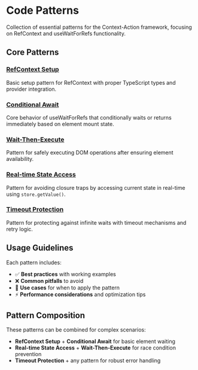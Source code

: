 # Code Patterns

Collection of essential patterns for the Context-Action framework, focusing on RefContext and useWaitForRefs functionality.

## Core Patterns

### [RefContext Setup](./ref-context-setup.md)
Basic setup pattern for RefContext with proper TypeScript types and provider integration.

### [Conditional Await](./conditional-await.md)
Core behavior of useWaitForRefs that conditionally waits or returns immediately based on element mount state.

### [Wait-Then-Execute](./wait-then-execute.md)
Pattern for safely executing DOM operations after ensuring element availability.

### [Real-time State Access](./real-time-state-access.md)
Pattern for avoiding closure traps by accessing current state in real-time using `store.getValue()`.

### [Timeout Protection](./timeout-protection.md)
Pattern for protecting against infinite waits with timeout mechanisms and retry logic.

## Usage Guidelines

Each pattern includes:
- ✅ **Best practices** with working examples
- ❌ **Common pitfalls** to avoid
- 🎯 **Use cases** for when to apply the pattern
- ⚡ **Performance considerations** and optimization tips

## Pattern Composition

These patterns can be combined for complex scenarios:
- **RefContext Setup** + **Conditional Await** for basic element waiting
- **Real-time State Access** + **Wait-Then-Execute** for race condition prevention
- **Timeout Protection** + any pattern for robust error handling